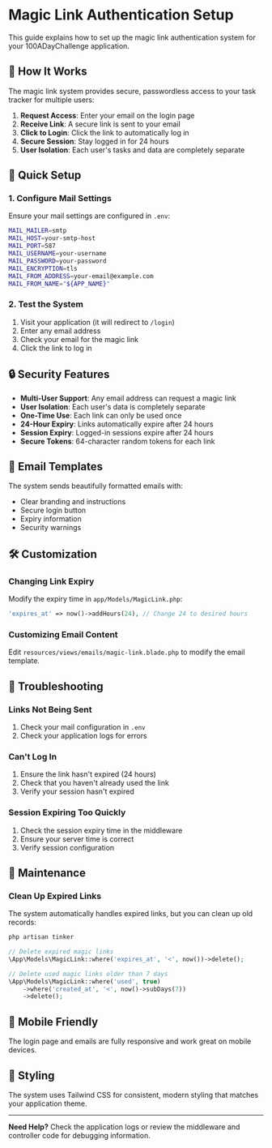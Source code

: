 # Magic Link Authentication Setup

This guide explains how to set up the magic link authentication system for your 100ADayChallenge application.

## 🔐 How It Works

The magic link system provides secure, passwordless access to your task tracker for multiple users:

1. **Request Access**: Enter your email on the login page
2. **Receive Link**: A secure link is sent to your email
3. **Click to Login**: Click the link to automatically log in
4. **Secure Session**: Stay logged in for 24 hours
5. **User Isolation**: Each user's tasks and data are completely separate

## 🚀 Quick Setup

### 1. Configure Mail Settings

Ensure your mail settings are configured in `.env`:

```bash
MAIL_MAILER=smtp
MAIL_HOST=your-smtp-host
MAIL_PORT=587
MAIL_USERNAME=your-username
MAIL_PASSWORD=your-password
MAIL_ENCRYPTION=tls
MAIL_FROM_ADDRESS=your-email@example.com
MAIL_FROM_NAME="${APP_NAME}"
```

### 2. Test the System

1. Visit your application (it will redirect to `/login`)
2. Enter any email address
3. Check your email for the magic link
4. Click the link to log in

## 🔒 Security Features

- **Multi-User Support**: Any email address can request a magic link
- **User Isolation**: Each user's data is completely separate
- **One-Time Use**: Each link can only be used once
- **24-Hour Expiry**: Links automatically expire after 24 hours
- **Session Expiry**: Logged-in sessions expire after 24 hours
- **Secure Tokens**: 64-character random tokens for each link

## 📧 Email Templates

The system sends beautifully formatted emails with:
- Clear branding and instructions
- Secure login button
- Expiry information
- Security warnings

## 🛠️ Customization

### Changing Link Expiry

Modify the expiry time in `app/Models/MagicLink.php`:

```php
'expires_at' => now()->addHours(24), // Change 24 to desired hours
```

### Customizing Email Content

Edit `resources/views/emails/magic-link.blade.php` to modify the email template.

## 🚨 Troubleshooting

### Links Not Being Sent

1. Check your mail configuration in `.env`
2. Check your application logs for errors

### Can't Log In

1. Ensure the link hasn't expired (24 hours)
2. Check that you haven't already used the link
3. Verify your session hasn't expired

### Session Expiring Too Quickly

1. Check the session expiry time in the middleware
2. Ensure your server time is correct
3. Verify session configuration

## 🔄 Maintenance

### Clean Up Expired Links

The system automatically handles expired links, but you can clean up old records:

```bash
php artisan tinker
```

```php
// Delete expired magic links
\App\Models\MagicLink::where('expires_at', '<', now())->delete();

// Delete used magic links older than 7 days
\App\Models\MagicLink::where('used', true)
    ->where('created_at', '<', now()->subDays(7))
    ->delete();
```

## 📱 Mobile Friendly

The login page and emails are fully responsive and work great on mobile devices.

## 🎨 Styling

The system uses Tailwind CSS for consistent, modern styling that matches your application theme.

---

**Need Help?** Check the application logs or review the middleware and controller code for debugging information.

